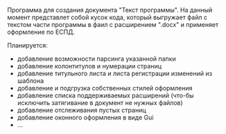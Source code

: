 Программа для создания документа "Текст программы".
На данный момент представлет собой кусок кода, который выгружает файл с текстом 
части программы в фаил с расширением ".docx" и применяет оформление по ЕСПД.

Планируется:
- добавление возможности парсинга указанной папки
- добавление колонтитулов и нумерации страниц
- добавление титульного листа и листа регистрации изменений из шаблона
- добавление и подгрузка собственных стилей оформления
- добавление списка поддерживаемых расширений 
    (что-бы исключить затягивание в документ не нужных файлов)
- добавление отслеживания пустых страниц
- добавление оконного оформления в виде Gui
- ...
